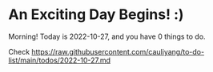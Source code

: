 # An Exciting Day Begins! :)

Morning! Today is 2022-10-27, and you have 0 things to do.

Check https://raw.githubusercontent.com/cauliyang/to-do-list/main/todos/2022-10-27.md